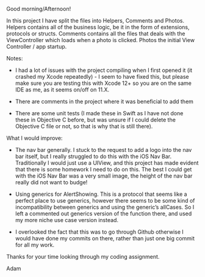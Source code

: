 Good morning/Afternoon! 


In this project I have split the files into Helpers, Comments and Photos.  Helpers contains all of the business logic, be it in the form of extensions, protocols or structs.  Comments contains all the files that deals with the ViewController which loads when a photo is clicked.  Photos the initial View Controller / app startup.


Notes:

- I had a lot of issues with the project compiling when I first opened it (it crashed my Xcode repeatedly) - I seem to have fixed this, but please make sure you are testing this with Xcode 12+ so you are on the same IDE as me, as it seems on/off on 11.X. 

- There are comments in the project where it was beneficial to add them

- There are some unit tests (I made these in Swift as I have not done these in Objective C before, but was unsure if I could delete the Objective C file or not, so that is why that is still there).


What I would improve:

- The nav bar generally.  I stuck to the request to add a logo into the nav bar itself, but I really struggled to do this with the iOS Nav Bar.  Traditionally I would just use a UIView, and this project has made evident that there is some homework I need to do on this.  The best I could get with the iOS Nav Bar was a very small image, the height of the nav bar really did not want to budge!

-  Using generics for AlertShowing.  This is a protocol that seems like a perfect place to use generics, however there seems to be some kind of incompatibility between generics and using the generic’s allCases.  So I left a commented out generics version of the function there, and used my more niche use case version instead.

- I overlooked the fact that this was to go through Github otherwise I would have done my commits on there, rather than just one big commit for all my work.



Thanks for your time looking through my coding assignment.


Adam
